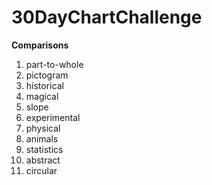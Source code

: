 # 30DayChartChallenge  

**Comparisons**
1. part-to-whole
2. pictogram 
3. historical
4. magical
5. slope
6. experimental
7. physical
8. animals
9. statistics
10. abstract
11. circular
